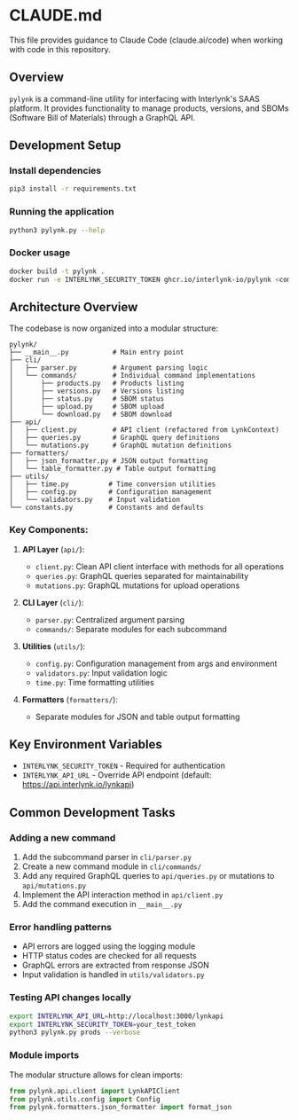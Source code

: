 # CLAUDE.md

This file provides guidance to Claude Code (claude.ai/code) when working with code in this repository.

## Overview

`pylynk` is a command-line utility for interfacing with Interlynk's SAAS platform. It provides functionality to manage products, versions, and SBOMs (Software Bill of Materials) through a GraphQL API.

## Development Setup

### Install dependencies
```bash
pip3 install -r requirements.txt
```

### Running the application
```bash
python3 pylynk.py --help
```

### Docker usage
```bash
docker build -t pylynk .
docker run -e INTERLYNK_SECURITY_TOKEN ghcr.io/interlynk-io/pylynk <command>
```

## Architecture Overview

The codebase is now organized into a modular structure:

```
pylynk/
├── __main__.py           # Main entry point
├── cli/
│   ├── parser.py         # Argument parsing logic
│   └── commands/         # Individual command implementations
│       ├── products.py   # Products listing
│       ├── versions.py   # Versions listing
│       ├── status.py     # SBOM status
│       ├── upload.py     # SBOM upload
│       └── download.py   # SBOM download
├── api/
│   ├── client.py         # API client (refactored from LynkContext)
│   ├── queries.py        # GraphQL query definitions
│   └── mutations.py      # GraphQL mutation definitions
├── formatters/
│   ├── json_formatter.py # JSON output formatting
│   └── table_formatter.py # Table output formatting
├── utils/
│   ├── time.py          # Time conversion utilities
│   ├── config.py        # Configuration management
│   └── validators.py    # Input validation
└── constants.py         # Constants and defaults
```

### Key Components:

1. **API Layer** (`api/`):
   - `client.py`: Clean API client interface with methods for all operations
   - `queries.py`: GraphQL queries separated for maintainability
   - `mutations.py`: GraphQL mutations for upload operations

2. **CLI Layer** (`cli/`):
   - `parser.py`: Centralized argument parsing
   - `commands/`: Separate modules for each subcommand

3. **Utilities** (`utils/`):
   - `config.py`: Configuration management from args and environment
   - `validators.py`: Input validation logic
   - `time.py`: Time formatting utilities

4. **Formatters** (`formatters/`):
   - Separate modules for JSON and table output formatting

## Key Environment Variables

- `INTERLYNK_SECURITY_TOKEN` - Required for authentication
- `INTERLYNK_API_URL` - Override API endpoint (default: https://api.interlynk.io/lynkapi)

## Common Development Tasks

### Adding a new command
1. Add the subcommand parser in `cli/parser.py`
2. Create a new command module in `cli/commands/`
3. Add any required GraphQL queries to `api/queries.py` or mutations to `api/mutations.py`
4. Implement the API interaction method in `api/client.py`
5. Add the command execution in `__main__.py`

### Error handling patterns
- API errors are logged using the logging module
- HTTP status codes are checked for all requests
- GraphQL errors are extracted from response JSON
- Input validation is handled in `utils/validators.py`

### Testing API changes locally
```bash
export INTERLYNK_API_URL=http://localhost:3000/lynkapi
export INTERLYNK_SECURITY_TOKEN=your_test_token
python3 pylynk.py prods --verbose
```

### Module imports
The modular structure allows for clean imports:
```python
from pylynk.api.client import LynkAPIClient
from pylynk.utils.config import Config
from pylynk.formatters.json_formatter import format_json
```